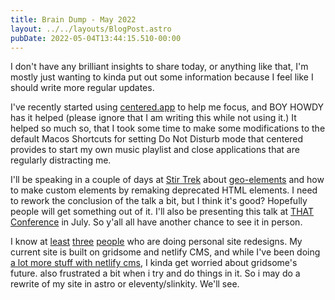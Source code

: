```yaml
---
title: Brain Dump - May 2022
layout: ../../layouts/BlogPost.astro
pubDate: 2022-05-04T13:44:15.510-00:00
---
```

I don't have any brilliant insights to share today, or anything like that, I'm mostly just wanting to kinda put out some information because I feel like I should write more regular updates.

I've recently started using [centered.app](https://centered.app) to help me focus, and BOY HOWDY has it helped (please ignore that I am writing this while not using it.) It helped so much so, that I took some time to make some modifications to the default Macos Shortcuts for setting Do Not Disturb mode that centered provides to start my own music playlist and close applications that are regularly distracting me.

I'll be speaking in a couple of days at [Stir Trek](https://stirtrek.com) about [geo-elements](https://github.com/fimion/geo-elements) and how to make custom elements by remaking deprecated HTML elements. I need to rework the conclusion of the talk a bit, but I think it's good? Hopefully people will get something out of it. I'll also be presenting this talk at [THAT Conference](https://that.us/events/wi/2022/) in July. So y'all all have another chance to see it in person.

I know at [least](https://chriscoyier.net/) [three](https://daverupert.com/) [people](https://andrewwalpole.com/) who are doing personal site redesigns. My current site is built on gridsome and netlify CMS, and while I've been doing [a lot more stuff with netlify cms](https://github.com/wearetraina/nuxt-cms-template), I kinda get worried about gridsome's future. also frustrated a bit when i try and do things in it. So i may do a rewrite of my site in astro or eleventy/slinkity. We'll see.
